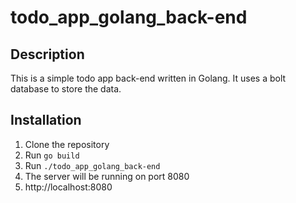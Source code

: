 # todo_app_golang_back-end

## Description
This is a simple todo app back-end written in Golang. It uses a bolt database to store the data.

## Installation
1. Clone the repository
2. Run `go build`
3. Run `./todo_app_golang_back-end`
4. The server will be running on port 8080
5.  http://localhost:8080